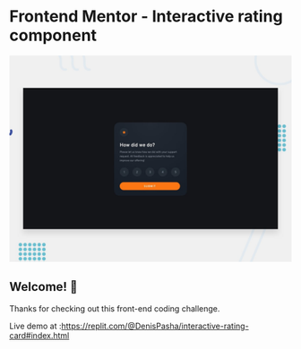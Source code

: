 # Frontend Mentor - Interactive rating component

![Design preview for the Interactive rating component coding challenge](./design/desktop-preview.jpg)

## Welcome! 👋

Thanks for checking out this front-end coding challenge.

Live demo at :https://replit.com/@DenisPasha/interactive-rating-card#index.html